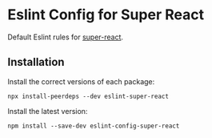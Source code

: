 # Eslint Config for Super React

Default Eslint rules for [super-react](https://github.com/francosioquim/super-react).

## Installation

Install the correct versions of each package:

`npx install-peerdeps --dev eslint-super-react`


Install the latest version:

`npm install --save-dev eslint-config-super-react`

